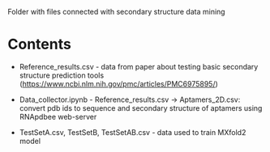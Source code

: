Folder with files connected with secondary structure data mining
<h1>Contents</h1>

- Reference_results.csv - data from paper about testing basic secondary structure prediction tools (https://www.ncbi.nlm.nih.gov/pmc/articles/PMC6975895/)

- Data_collector.ipynb - Reference_results.csv -> Aptamers_2D.csv: convert pdb ids to sequence and secondary structure of aptamers using RNApdbee web-server

- TestSetA.csv, TestSetB, TestSetAB.csv - data used to train MXfold2 model
